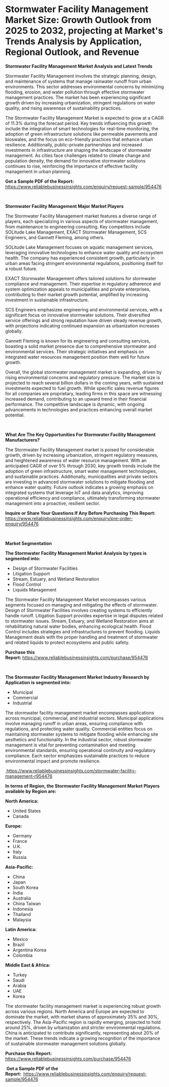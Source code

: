<p><h1>Stormwater Facility Management Market Size: Growth Outlook from 2025 to 2032, projecting at Market's Trends Analysis by Application, Regional Outlook, and Revenue</h1></p><p><strong>Stormwater Facility Management Market Analysis and Latest Trends</strong></p>
<p><p>Stormwater Facility Management involves the strategic planning, design, and maintenance of systems that manage rainwater runoff from urban environments. This sector addresses environmental concerns by minimizing flooding, erosion, and water pollution through effective stormwater management practices. The market has been experiencing significant growth driven by increasing urbanization, stringent regulations on water quality, and rising awareness of sustainability practices.</p><p>The Stormwater Facility Management Market is expected to grow at a CAGR of 11.3% during the forecast period. Key trends influencing this growth include the integration of smart technologies for real-time monitoring, the adoption of green infrastructure solutions like permeable pavements and bioswales, and the focus on eco-friendly practices that enhance urban resilience. Additionally, public-private partnerships and increased investments in infrastructure are shaping the landscape of stormwater management. As cities face challenges related to climate change and population density, the demand for innovative stormwater solutions continues to rise, reinforcing the importance of effective facility management in urban planning.</p></p>
<p><strong>Get a Sample PDF of the Report:&nbsp;</strong> <a href="https://www.reliablebusinessinsights.com/enquiry/request-sample/954476?utm_campaign=3215&utm_medium=2&utm_source=Github&utm_content=ia&utm_term=18042025&utm_id=stormwater-facility-management">https://www.reliablebusinessinsights.com/enquiry/request-sample/954476</a></p>
<p>&nbsp;</p>
<p><strong>Stormwater Facility Management Major Market Players</strong></p>
<p><p>The Stormwater Facility Management market features a diverse range of players, each specializing in various aspects of stormwater management, from maintenance to engineering consulting. Key competitors include SOLitude Lake Management, EXACT Stormwater Management, SCS Engineers, and Gannett Fleming, among others.</p><p>SOLitude Lake Management focuses on aquatic management services, leveraging innovative technologies to enhance water quality and ecosystem health. The company has experienced consistent growth, particularly in urban areas facing stringent environmental regulations, positioning itself for a robust future.</p><p>EXACT Stormwater Management offers tailored solutions for stormwater compliance and management. Their expertise in regulatory adherence and system optimization appeals to municipalities and private enterprises, contributing to their market growth potential, amplified by increasing investment in sustainable infrastructure.</p><p>SCS Engineers emphasizes engineering and environmental services, with a significant focus on innovative stormwater solutions. Their diversified service offerings and strong reputation have driven steady revenue growth, with projections indicating continued expansion as urbanization increases globally.</p><p>Gannett Fleming is known for its engineering and consulting services, boasting a solid market presence due to comprehensive stormwater and environmental services. Their strategic initiatives and emphasis on integrated water resources management position them well for future growth.</p><p>Overall, the global stormwater management market is expanding, driven by rising environmental concerns and regulatory pressure. The market size is projected to reach several billion dollars in the coming years, with sustained investments expected to fuel growth. While specific sales revenue figures for all companies are proprietary, leading firms in this space are witnessing increased demand, contributing to an upward trend in their financial performance. The competitive landscape is dynamic, with ongoing advancements in technologies and practices enhancing overall market potential.</p></p>
<p>&nbsp;</p>
<p><strong>What Are The Key Opportunities For Stormwater Facility Management Manufacturers?</strong></p>
<p><p>The Stormwater Facility Management market is poised for considerable growth, driven by increasing urbanization, stringent regulatory measures, and heightened awareness of water resource management. With an anticipated CAGR of over 5% through 2030, key growth trends include the adoption of green infrastructure, smart water management technologies, and sustainable practices. Additionally, municipalities and private sectors are investing in advanced stormwater solutions to mitigate flooding and enhance water quality. Future outlook indicates a growing emphasis on integrated systems that leverage IoT and data analytics, improving operational efficiency and compliance, ultimately transforming stormwater management into a proactive, resilient sector.</p></p>
<p><strong>Inquire or Share Your Questions If Any Before Purchasing This Report:</strong> <a href="https://www.reliablebusinessinsights.com/enquiry/pre-order-enquiry/954476?utm_campaign=3215&utm_medium=2&utm_source=Github&utm_content=ia&utm_term=18042025&utm_id=stormwater-facility-management">https://www.reliablebusinessinsights.com/enquiry/pre-order-enquiry/954476</a></p>
<p>&nbsp;</p>
<p><strong>Market Segmentation</strong></p>
<p><strong>The Stormwater Facility Management Market Analysis by types is segmented into:</strong></p>
<p><ul><li>Design of Stormwater Facilities</li><li>Litigation Support</li><li>Stream, Estuary, and Wetland Restoration</li><li>Flood Control</li><li>Liquids Management</li></ul></p>
<p><p>The Stormwater Facility Management Market encompasses various segments focused on managing and mitigating the effects of stormwater. Design of Stormwater Facilities involves creating systems to efficiently handle runoff. Litigation Support provides expertise in legal disputes related to stormwater issues. Stream, Estuary, and Wetland Restoration aims at rehabilitating natural water bodies, enhancing ecological health. Flood Control includes strategies and infrastructures to prevent flooding. Liquids Management deals with the proper handling and treatment of stormwater and related liquids to protect ecosystems and public safety.</p></p>
<p><strong>Purchase this Report:&nbsp;</strong><a href="https://www.reliablebusinessinsights.com/purchase/954476?utm_campaign=3215&utm_medium=2&utm_source=Github&utm_content=ia&utm_term=18042025&utm_id=stormwater-facility-management">https://www.reliablebusinessinsights.com/purchase/954476</a></p>
<p>&nbsp;</p>
<p><strong>The Stormwater Facility Management Market Industry Research by Application is segmented into:</strong></p>
<p><ul><li>Municipal</li><li>Commercial</li><li>Industrial</li></ul></p>
<p><p>The stormwater facility management market encompasses applications across municipal, commercial, and industrial sectors. Municipal applications involve managing runoff in urban areas, ensuring compliance with regulations, and protecting water quality. Commercial entities focus on maintaining stormwater systems to mitigate flooding while enhancing site aesthetics and functionality. In the industrial sector, robust stormwater management is vital for preventing contamination and meeting environmental standards, ensuring operational continuity and regulatory compliance. Each sector emphasizes sustainable practices to reduce environmental impact and promote resilience.</p></p>
<p><a href="https://www.reliablebusinessinsights.com/stormwater-facility-management-r954476?utm_campaign=3215&utm_medium=2&utm_source=Github&utm_content=ia&utm_term=18042025&utm_id=stormwater-facility-management">&nbsp;https://www.reliablebusinessinsights.com/stormwater-facility-management-r954476</a></p>
<p><strong>In terms of Region, the Stormwater Facility Management Market Players available by Region are:</strong></p>
<p>
    <p> <strong> North America: </strong>
        <ul>
            <li>United States</li>
            <li>Canada</li>
        </ul>
        </p> 
    <p> <strong> Europe: </strong>
        <ul>
            <li>Germany</li>
            <li>France</li>
            <li>U.K.</li>
            <li>Italy</li>
            <li>Russia</li>
        </ul>
        </p> 
    <p> <strong> Asia-Pacific: </strong>
        <ul>
            <li>China</li>
            <li>Japan</li>
            <li>South Korea</li>
            <li>India</li>
            <li>Australia</li>
            <li>China Taiwan</li>
            <li>Indonesia</li>
            <li>Thailand</li>
            <li>Malaysia</li>
        </ul>
        </p> 
    <p> <strong> Latin America: </strong>
        <ul>
            <li>Mexico</li>
            <li>Brazil</li>
            <li>Argentina Korea</li>
            <li>Colombia</li>
        </ul>
        </p> 
    <p> <strong> Middle East & Africa: </strong>
        <ul>
            <li>Turkey</li>
            <li>Saudi</li>
            <li>Arabia</li>
            <li>UAE</li>
            <li>Korea</li>
        </ul>
    </p>
    </p>
<p><p>The stormwater facility management market is experiencing robust growth across various regions. North America and Europe are expected to dominate the market, with market shares of approximately 35% and 30%, respectively. The Asia-Pacific region is rapidly emerging, projected to hold around 25%, driven by urbanization and stricter environmental regulations. China is anticipated to contribute significantly, representing about 20% of the market. These trends indicate a growing recognition of the importance of sustainable stormwater management solutions globally.</p></p>
<p><strong>Purchase this Report: </strong><a href="https://www.reliablebusinessinsights.com/purchase/954476?utm_campaign=3215&utm_medium=2&utm_source=Github&utm_content=ia&utm_term=18042025&utm_id=stormwater-facility-management">https://www.reliablebusinessinsights.com/purchase/954476</a></p>
<p>&nbsp;<strong>Get a Sample PDF of the Report:&nbsp;&nbsp;</strong><a href="https://www.reliablebusinessinsights.com/enquiry/request-sample/954476?utm_campaign=3215&utm_medium=2&utm_source=Github&utm_content=ia&utm_term=18042025&utm_id=stormwater-facility-management">https://www.reliablebusinessinsights.com/enquiry/request-sample/954476</a></p>
<p><strong></strong></p>
<p><p></p><p></p><p></p></p>